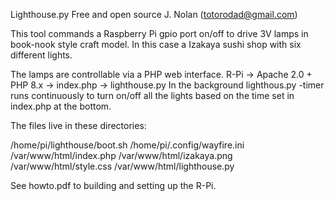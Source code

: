 Lighthouse.py
Free and open source
J. Nolan (totorodad@gmail.com)

This tool commands a Raspberry Pi gpio port on/off to drive 3V lamps in book-nook style craft
model.  In this case a Izakaya sushi shop with six different lights.

The lamps are controllable via a PHP web interface.
R-Pi -> Apache 2.0 + PHP 8.x -> index.php -> lighthouse.py
In the background lighthous.py -timer runs continuously to turn on/off all the lights based on the time set in
index.php at the bottom.

The files live in these directories:

/home/pi/lighthouse/boot.sh
/home/pi/.config/wayfire.ini
/var/www/html/index.php
/var/www/html/izakaya.png
/var/www/html/style.css
/var/www/html/lighthouse.py

See howto.pdf to building and setting up the R-Pi.
